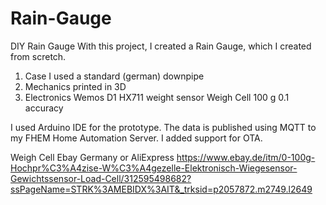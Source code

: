 # Rain-Gauge
DIY Rain Gauge
With this project, I created a Rain Gauge, which I created from scretch. 

1. Case I used a standard (german) downpipe
2. Mechanics printed in 3D
3. Electronics
    Wemos D1
    HX711 weight sensor
    Weigh Cell 100 g 0.1 accuracy 

I used Arduino IDE for the prototype. The data is published using MQTT to my FHEM Home Automation Server. I added support for OTA.

Weigh Cell Ebay Germany or AliExpress
https://www.ebay.de/itm/0-100g-Hochpr%C3%A4zise-W%C3%A4gezelle-Elektronisch-Wiegesensor-Gewichtssensor-Load-Cell/312595498682?ssPageName=STRK%3AMEBIDX%3AIT&_trksid=p2057872.m2749.l2649
